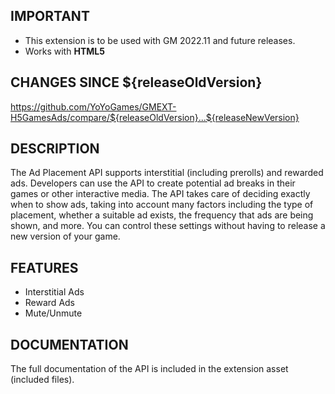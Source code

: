 ## IMPORTANT

- This extension is to be used with GM 2022.11 and future releases.
- Works with **HTML5**

## CHANGES SINCE ${releaseOldVersion}

https://github.com/YoYoGames/GMEXT-H5GamesAds/compare/${releaseOldVersion}...${releaseNewVersion}

## DESCRIPTION

The Ad Placement API supports interstitial (including prerolls) and rewarded ads. Developers can use the API to create potential ad breaks in their games or other interactive media. The API takes care of deciding exactly when to show ads, taking into account many factors including the type of placement, whether a suitable ad exists, the frequency that ads are being shown, and more. You can control these settings without having to release a new version of your game.

## FEATURES 

- Interstitial Ads
- Reward Ads
- Mute/Unmute

## DOCUMENTATION

The full documentation of the API is included in the extension asset (included files).

